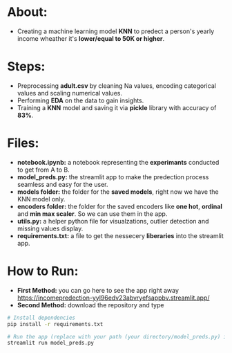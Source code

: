 # About:
- Creating a machine learning model **KNN** to predect a person's yearly income wheather it's **lower/equal to 50K or higher**.
# Steps:
- Preprocessing **adult.csv** by cleaning Na values, encoding categorical values and scaling numerical values.
- Performing **EDA** on the data to gain insights.
- Training a **KNN** model and saving it via **pickle** library with accuracy of **83%**.
# Files:
- **notebook.ipynb:** a notebook representing the **experimants** conducted to get from A to B.
- **model_preds.py:** the streamlit app to make the predection process seamless and easy for the user.
- **models folder:** the folder for the **saved models**, right now we have the KNN model only.
- **encoders folder:** the folder for the saved encoders like **one hot**, **ordinal** and **min max scaler**. So we can use them in the app.
- **utils.py:** a helper python file for visualzations, outlier detection and missing values display.
- **requirements.txt:** a file to get the nessecery **liberaries** into the streamlit app.
# How to Run:
- **First Method:** you can go here to see the app right away https://incomepredection-yyl96edv23abvryefsappbv.streamlit.app/
- **Second Method:** download the repository and type
```bash
# Install dependencies
pip install -r requirements.txt  

# Run the app (replace with your path (your directory/model_preds.py) if not in the same directory)
streamlit run model_preds.py
